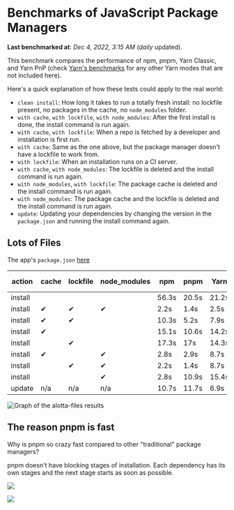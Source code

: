 # Benchmarks of JavaScript Package Managers

**Last benchmarked at**: _Dec 4, 2022, 3:15 AM_ (_daily_ updated).

This benchmark compares the performance of npm, pnpm, Yarn Classic, and Yarn PnP (check [Yarn's benchmarks](https://yarnpkg.com/benchmarks) for any other Yarn modes that are not included here).

Here's a quick explanation of how these tests could apply to the real world:

- `clean install`: How long it takes to run a totally fresh install: no lockfile present, no packages in the cache, no `node_modules` folder.
- `with cache`, `with lockfile`, `with node_modules`: After the first install is done, the install command is run again.
- `with cache`, `with lockfile`: When a repo is fetched by a developer and installation is first run.
- `with cache`: Same as the one above, but the package manager doesn't have a lockfile to work from.
- `with lockfile`: When an installation runs on a CI server.
- `with cache`, `with node_modules`: The lockfile is deleted and the install command is run again.
- `with node_modules`, `with lockfile`: The package cache is deleted and the install command is run again.
- `with node_modules`: The package cache and the lockfile is deleted and the install command is run again.
- `update`: Updating your dependencies by changing the version in the `package.json` and running the install command again.

## Lots of Files

The app's `package.json` [here](https://github.com/pnpm/pnpm.github.io/blob/main/benchmarks/fixtures/alotta-files/package.json)

| action  | cache | lockfile | node_modules| npm | pnpm | Yarn | Yarn PnP |
| ---     | ---   | ---      | ---         | --- | ---  | ---  | ---      |
| install |       |          |             | 56.3s | 20.5s | 21.2s | 40s |
| install | ✔     | ✔        | ✔           | 2.2s | 1.4s | 2.5s | n/a |
| install | ✔     | ✔        |             | 10.3s | 5.2s | 7.9s | 1.7s |
| install | ✔     |          |             | 15.1s | 10.6s | 14.2s | 7.9s |
| install |       | ✔        |             | 17.3s | 17s | 14.3s | 32.9s |
| install | ✔     |          | ✔           | 2.8s | 2.9s | 8.7s | n/a |
| install |       | ✔        | ✔           | 2.2s | 1.4s | 8.7s | n/a |
| install |       |          | ✔           | 2.8s | 10.9s | 15.4s | n/a |
| update  | n/a | n/a | n/a | 10.7s | 11.7s | 6.9s | 14.5s |

<img alt="Graph of the alotta-files results" src="/img/benchmarks/alotta-files.svg" />

## The reason pnpm is fast

Why is pnpm so crazy fast compared to other "traditional" package managers?

pnpm doesn't have blocking stages of installation. Each dependency has its own stages and the next stage starts as soon as possible.

![](/img/installation-stages-of-other-pms.png)

![](/img/installation-stages-of-pnpm.jpg)